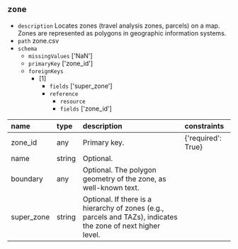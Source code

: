 ## `zone`
  - `description` Locates zones (travel analysis zones, parcels) on a map. Zones are represented as polygons in geographic information systems.
  - `path` zone.csv
  - `schema`
      - `missingValues` ['NaN']
    - `primaryKey` ['zone_id']
    - `foreignKeys`
      - [1]
        - `fields` ['super_zone']
        - `reference`
          - `resource` 
          - `fields` ['zone_id']

  | name       | type   | description                                                                                                   | constraints        |
|:-----------|:-------|:--------------------------------------------------------------------------------------------------------------|:-------------------|
| zone_id    | any    | Primary key.                                                                                                  | {'required': True} |
| name       | string | Optional.                                                                                                     |                    |
| boundary   | any    | Optional. The polygon geometry of the zone, as well-known text.                                               |                    |
| super_zone | string | Optional. If there is a hierarchy of zones (e.g., parcels and TAZs), indicates the zone of next higher level. |                    |